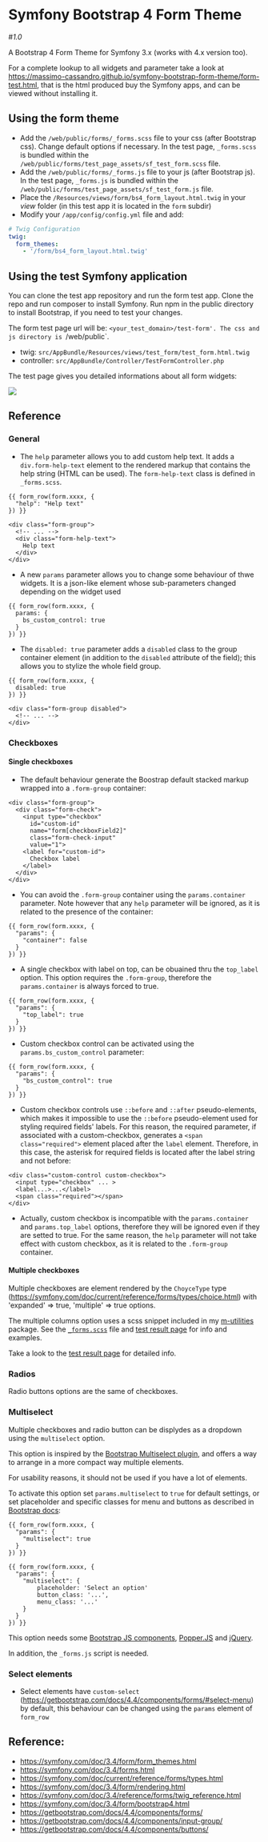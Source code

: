# Symfony Bootstrap 4 Form Theme 

\#*1.0*

A Bootstrap 4 Form Theme for Symfony 3.x (works with 4.x version too).

For a complete lookup to all widgets and parameter take a look at <https://massimo-cassandro.github.io/symfony-bootstrap-form-theme/form-test.html>, that is the html produced buy the Symfony apps, and can be viewed without installing it.

## Using the form theme

* Add the `/web/public/forms/_forms.scss` file to your css (after Bootstrap css). Change default options if necessary. In the test page, `_forms.scss` is bundled within the `/web/public/forms/test_page_assets/sf_test_form.scss` file.
* Add the `/web/public/forms/_forms.js` file to your js (after Bootstrap js). In the test page, `_forms.js` is bundled within the `/web/public/forms/test_page_assets/sf_test_form.js` file.
* Place the `/Resources/views/form/bs4_form_layout.html.twig` in your *view* folder (in this test app it is located in the `form` subdir)
* Modify your `/app/config/config.yml` file and add:

```yaml
# Twig Configuration
twig:
  form_themes:
    - '/form/bs4_form_layout.html.twig'
```


## Using the test Symfony application

You can clone the test app repository and run the form test app.
Clone the repo and run composer to install Symfony. Run npm in the public directory to install Bootstrap, if you need to test your changes.

The form test page url will be: `<your_test_domain>/test-form'.
The css and js directory is `/web/public`.

* twig: `src/AppBundle/Resources/views/test_form/test_form.html.twig`
* controller: `src/AppBundle/Controller/TestFormController.php`

The test page gives you detailed informations about all form widgets:

![](docs/readme_files/sample.png)


## Reference

### General

* The `help` parameter allows you to add custom help text. It adds a `div.form-help-text` element to the rendered markup that contains the help string (HTML can be used). The `form-help-text` class is defined in `_forms.scss`.

```twig
{{ form_row(form.xxxx, {
  "help": "Help text"
}) }}
```

```markup
<div class="form-group">
  <!-- ... -->
  <div class="form-help-text">
    Help text
  </div>
</div>
```

* A new `params` parameter allows you to change some behaviour of thwe widgets. It is a json-like element whose sub-parameters changed depending on the widget used

```twig
{{ form_row(form.xxxx, {
  params: {
    bs_custom_control: true
  }
}) }}
```

* The `disabled: true` parameter adds a `disabled` class to the group container element (in addition to the `disabled` attribute of the field); this allows you to stylize the whole field group.

```twig
{{ form_row(form.xxxx, {
  disabled: true
}) }}
```

```markup
<div class="form-group disabled">
  <!-- ... -->
</div>
```


### Checkboxes

#### Single checkboxes

* The default behaviour generate the Boostrap default stacked markup wrapped into a `.form-group` container:

```markup
<div class="form-group">
  <div class="form-check">
    <input type="checkbox"
      id="custom-id"
      name="form[checkboxField2]"
      class="form-check-input"
      value="1">
    <label for="custom-id">
      Checkbox label
    </label>
  </div>
</div>
```

* You can avoid the `.form-group` container using the `params.container` parameter. Note however that any `help` parameter will be ignored, as it is related to the presence of the container:

```twig
{{ form_row(form.xxxx, {
  "params": {
    "container": false
  }
}) }}
```

* A single checkbox with label on top, can be obuained thru the `top_label` option. This option requires the `.form-group`, therefore the `params.container` is always forced to true.

```twig
{{ form_row(form.xxxx, {
  "params": {
    "top_label": true
  }
}) }}
```

* Custom checkbox control can be activated using the `params.bs_custom_control` parameter:

```twig
{{ form_row(form.xxxx, {
  "params": {
    "bs_custom_control": true
  }
}) }}
```

* Custom checkbox controls use `::before` and `::after` pseudo-elements, which makes it impossible to use the `::before` pseudo-element used for styling required fields' labels. For this reason, the required parameter, if associated with a custom-checkbox, generates a `<span class="required">` element placed after the `label` element. Therefore, in this case, the asterisk for required fields is located after the label string and not before:

```markup
<div class="custom-control custom-checkbox">
  <input type="checkbox" ... >
  <label...>...</label>
  <span class="required"></span>
</div>
```
* Actually, custom checkbox is incompatible with the `params.container` and `params.top_label` options, therefore they will be ignored even if they are setted to true. For the same reason, the `help` parameter will not take effect with custom checkbox, as it is related to the `.form-group` container.

#### Multiple checkboxes

Multiple checkboxes are element rendered by the `ChoyceType` type (https://symfony.com/doc/current/reference/forms/types/choice.html) with 'expanded' => true, 'multiple' => true options.

The multiple columns option uses a scss snippet included in my [m-utilities](https://github.com/massimo-cassandro/m-utilities) package. See the [`_forms.scss`](/symfony-bootstrap-form-theme/blob/master/web/public/forms/_forms.scss) file and [test result page](https://massimo-cassandro.github.io/symfony-bootstrap-form-theme/form-test.html#multiple_cboxes_multi_columns) for info and examples.

Take a look to the [test result page](https://massimo-cassandro.github.io/symfony-bootstrap-form-theme/form-test.html#multiple_checkboxes) for detailed info.

### Radios

Radio buttons options are the same of checkboxes.

### Multiselect
Multiple checkboxes and radio button can be displydes as a dropdown using the `multiselect` option.

This option is inspired by the <a href="http://davidstutz.de/bootstrap-multiselect/">Bootstrap Multiselect plugin</a>, and offers a way to arrange in a more compact way multiple elements.

For usability reasons, it should not be used if you have a lot of elements.

To activate this option set `params.multiselect` to `true` for default settings, or set placeholder and specific classes for menu and buttons as described in [Bootstrap docs](https://getbootstrap.com/docs/4.4/components/dropdowns/):

```twig
{{ form_row(form.xxxx, {
  "params": {
    "multiselect": true
  }
}) }}

{{ form_row(form.xxxx, {
  "params": {
    "multiselect": {
        placeholder: 'Select an option'
        button_class: '...',
        menu_class: '...'
    }
  }
}) }}
```
This option needs some [Bootstrap JS components](https://getbootstrap.com/docs/4.4/components/dropdowns/#overview), [Popper.JS](https://popper.js.org/) and [jQuery](https://jquery.com/).

In addition, the `_forms.js` script is needed.

### Select elements

* Select elements have `custom-select` (<https://getbootstrap.com/docs/4.4/components/forms/#select-menu>) by default, this behaviour can be changed using the `params` element of `form_row`




## Reference:
* https://symfony.com/doc/3.4/form/form_themes.html
* https://symfony.com/doc/3.4/forms.html
* https://symfony.com/doc/current/reference/forms/types.html
* https://symfony.com/doc/3.4/form/rendering.html
* https://symfony.com/doc/3.4/reference/forms/twig_reference.html
* https://symfony.com/doc/3.4/form/bootstrap4.html
* https://getbootstrap.com/docs/4.4/components/forms/
* https://getbootstrap.com/docs/4.4/components/input-group/
* https://getbootstrap.com/docs/4.4/components/buttons/




